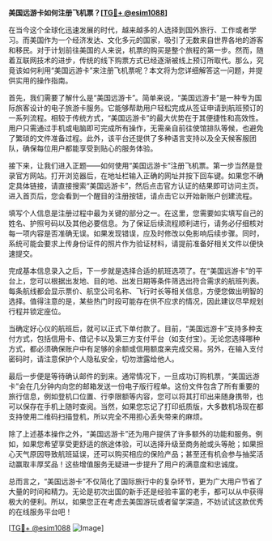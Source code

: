 **美国远游卡如何注册飞机票？[[TG💪+ @esim1088](https://t.me/s/esim1088)]**

在当今这个全球化迅速发展的时代，越来越多的人选择到国外旅行、工作或者学习。而美国作为一个经济发达、文化多元的国家，吸引了无数来自世界各地的游客和移民。对于计划前往美国的人来说，机票的购买是整个旅程的第一步。然而，随着互联网技术的进步，传统的线下购票方式已经逐渐被线上预订所取代。那么，究竟该如何利用“美国远游卡”来注册飞机票呢？本文将为您详细解答这一问题，并提供实用的操作指南。

首先，我们需要了解什么是“美国远游卡”。简单来说，“美国远游卡”是一种专为国际旅客设计的电子旅游卡服务。它能够帮助用户轻松完成从签证申请到航班预订的一系列流程。相较于传统方式，“美国远游卡”的最大优势在于其便捷性和高效性。用户只需通过手机或电脑即可完成所有操作，无需亲自前往使馆排队等候，也避免了繁琐的文件准备过程。此外，该平台还提供了多种语言支持以及全天候客服团队，确保每位用户都能享受到贴心的服务体验。

接下来，让我们进入正题——如何使用“美国远游卡”注册飞机票。第一步当然是登录官方网站。打开浏览器后，在地址栏输入正确的网址并按下回车键。如果您不确定具体链接，请直接搜索“美国远游卡”，然后点击官方认证的结果即可访问主页。进入首页后，您会看到一个醒目的注册按钮，请点击它以开始新账户创建流程。

填写个人信息是注册过程中最为关键的部分之一。在这里，您需要如实填写自己的姓名、护照号码以及其他必要信息。为了保证后续流程顺利进行，请务必仔细核对每一项内容是否准确无误。如果发现错误，应及时修改以免影响后续步骤。同时，系统可能会要求上传身份证件的照片作为验证材料，请提前准备好相关文件以便快速提交。

完成基本信息录入之后，下一步就是选择合适的航班选项了。在“美国远游卡”的平台上，您可以根据出发地、目的地、出发日期等条件筛选出符合需求的航班列表。每条航线都会显示票价、航空公司名称、飞行时长等相关信息，方便您做出明智的选择。值得注意的是，某些热门时段可能存在供不应求的情况，因此建议尽早规划行程并锁定座位。

当确定好心仪的航班后，就可以正式下单付款了。目前，“美国远游卡”支持多种支付方式，包括信用卡、借记卡以及第三方支付平台（如支付宝）。无论您选择哪种方式，都必须确保账户中有足够的余额或信用额度来完成交易。另外，在输入支付密码时，请注意保护个人隐私安全，切勿泄露给他人。

最后一步便是等待确认邮件的到来。通常情况下，一旦成功订购机票，“美国远游卡”会在几分钟内向您的邮箱发送一份电子版行程单。这份文件包含了所有重要的旅行信息，例如登机口位置、行李限额等内容，您可以将其打印出来随身携带，也可以保存在手机上随时查阅。当然，如果您忘记了打印纸质版，大多数机场现在都支持使用二维码扫描登机，所以完全不用担心丢失带来的麻烦。

除了上述基本操作之外，“美国远游卡”还为用户提供了许多额外的功能和服务。例如，如果您希望享受更舒适的旅途体验，可以选择升级至商务舱或头等舱；如果担心天气原因导致航班延误，还可以购买相应的保险产品；甚至还有机会参与抽奖活动赢取丰厚奖品！这些增值服务无疑进一步提升了用户的满意度和忠诚度。

总而言之，“美国远游卡”不仅简化了国际旅行中的复杂环节，更为广大用户节省了大量的时间和精力。无论是初次出国的新手还是经验丰富的老手，都可以从中获得极大的便利。所以，如果您正在考虑去美国游玩或者留学深造，不妨试试这款优秀的在线服务平台吧！

[[TG💪+ @esim1088](https://t.me/s/esim1088) ![Image](https://i.postimg.cc/4NQfJmqS/Snipaste-2025-05-13-00-14-12.png)]